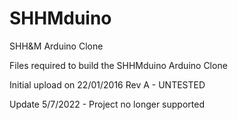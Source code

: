 # SHHMduino
SHH&amp;M Arduino Clone

Files required to build the SHHMduino Arduino Clone

Initial upload on 22/01/2016 Rev A - UNTESTED

Update 5/7/2022 - Project no longer supported
